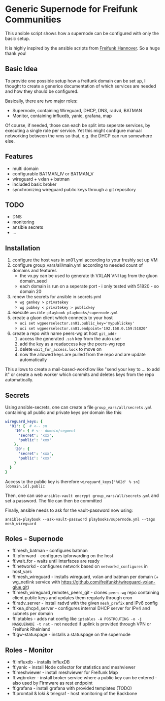 # Generic Supernode for Freifunk Communities

This ansible script shows how a supernode can be configured with only the basic setup.

It is highly inspired by the ansible scripts from [Freifunk Hannover](https://github.com/freifunkh/ansible).
So a huge thank you!

## Basic Idea

To provide one possible setup how a freifunk domain can be set up, I thought to create a generice documentation of which services are needed and how they should be configured.

Basically, there are two major roles:

* Supernode, containing Wireguard, DHCP, DNS, radvd, BATMAN
* Monitor, containing influxdb, yanic, grafana, map

Of course, if needed, those can each be split into seperate services, by executing a single role per service.
Yet this might configure manual networking between the vms so that, e.g. the DHCP can run somewhere else.

## Features

- multi domain
- configurable BATMAN_IV or BATMAN_V
- wireguard + vxlan + batman
- included basic broker
- synchronizing wireguard public keys through a git repository

## TODO 

- DNS
- monitoring
- ansible secrets
- ...

## Installation

1. configure the host vars in sn01.yml according to your freshly set up VM
2. configure group_vars/all/main.yml according to needed count of domains and features
    * the vx.py can be used to generate th VXLAN VNI tag from the gluon domain_seed
    * each domain is run on a seperate port - i only tested with 51820 - so domain 20
3. renew the secrets for ansible in secrets.yml 
    * `wg genkey > privatekey`
    * `wg pubkey < privatekey > publickey`
4. execute `ansible-playbook playbooks/supernode.yml`
5. create a gluon client which connects to your host
    * `uci set wgpeerselector.sn01.public_key='mypublickey'`
    * `uci set wgpeerselector.sn01.endpoint='192.168.0.159:51820'`
6. create a repo with name peers-wg at host `git_addr`
    1. access the generated `.ssh` key from the auto user 
    2. add the key as a readaccess key the peers-wg repo
    3. delete `wait_for_access.lock` to move on
    4. now the allowed keys are pulled from the repo and are update automatically


This allows to create a mail-based-workflow like "send your key to ... to add it" or create a web worker which commits and deletes keys from the repo automatically.

## Secrets

Using ansible-secrets, one can create a file `group_vars/all/secrets.yml` containing all public and private keys per domain like this:

```yml
wireguard_keys: {
  '01': {  # <-- sn
    '10': { # <-- domain/segment
      'secret': 'xxx',
      'public': 'xxx'
    },
    '20': {
      'secret': 'xxx',
      'public': 'xxx'
    }
  }
}
```

Access to the public key is therefore `wireguard_keys['%02d' % sn][domain.id].public`

Then, one can use `ansible-vault encrypt group_vars/all/secrets.yml` and set a password.
The file can then be committed

Finally, ansible needs to ask for the vault-password now using:

```
ansible-playbook --ask-vault-password playbooks/supernode.yml --tags mesh_wireguard
```

## Roles - Supernode

* ff.mesh_batman - configures batman
* ff.ipforward - configures ipforwarding on the host
* ff.wait_for - waits until interfaces are ready
* ff.networkd - configures network based on `networkd_configures` in host_vars
* ff.mesh_wireguard - installs wireguard, vxlan and batman per domain (+ wg_netlink service with https://github.com/freifunkh/wireguard-vxlan-glue.git)
* ff.mesh_wireguard_remotes_peers_git - clones `peers-wg` repo containing client public keys and updates them regularly through cron
* ff.radv_server - install radvd with the given `mesh_prefix` and IPv6 config
* ff.kea_dhcp4_server - configures internal DHCP server for IPv4 and subnets per domain
* ff.iptables - adds nat config like `iptables -A POSTROUTING -o -j MASQUERADE -t nat` - not needed if uplink is provided through VPN or Freifunk Rheinland
* ff.gw-statuspage - installs a statuspage on the supernode

## Roles - Monitor

* ff.influxdb - installs InfluxDB
* ff.yanic - install Node collector for statistics and meshviewer
* ff.meshviewer - install meshviewer for Freifunk Map
* ff.wgbroker - install broker service where a public key can be entered - also used by Firmware as rest endpoint
* ff.grafana - install grafana with provided templates (TODO)
* ff.promtail & loki & telegraf - host monitoring of the Backbone